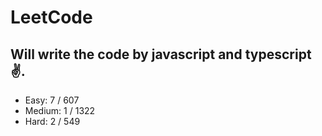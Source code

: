 # LeetCode

## Will write the code by javascript and typescript✌.

- Easy: 7 / 607
- Medium: 1 / 1322
- Hard: 2 / 549
